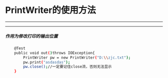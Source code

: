 ﻿# PrintWriter的使用方法
---
---
##### 作用为修改打印的输出位置

```bash
    @Test
    public void out()throws IOException{
        PrintWriter pw = new PrintWriter("D:\\zjc.txt");
        pw.print("asdasdas");
        pw.close();//一定要记住close流，否则无法显示
    }
```

